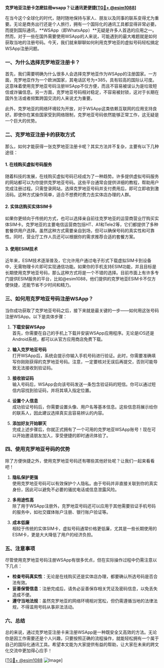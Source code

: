 **克罗地亚注册卡怎麽註冊wsapp？让通讯更便捷[[TG💪+ @esim1088](https://t.me/s/esim1088)]**

在当今这个全球化的时代，随时随地保持与家人、朋友以及同事的联系变得尤为重要。无论是商务出行还是个人旅行，拥有一个国际化的通讯工具都显得非常必要。而提到国际通讯，**WSApp（即WhatsApp）**无疑是许多人首选的应用之一。然而，对于一些在国外需要使用WSApp的人来说，可能遇到的最大难题就是如何获取当地的注册号码。今天，我们就来聊聊如何利用克罗地亚的虚拟号码轻松搞定WSApp注册问题。

### 一、为什么选择克罗地亚注册卡？

首先，我们需要明确为什么很多人会选择克罗地亚作为WSApp的注册国家。一方面，克罗地亚作为一个欧洲国家，其电话区号为+385，具有较高的国际认可度。这意味着使用克罗地亚号码注册WSApp不仅方便，而且不容易被误认为是垃圾短信或诈骗信息。另一方面，克罗地亚号码相对稳定，不容易被封锁，这对于长期在国外生活或者频繁跨国交流的人来说尤为重要。

此外，克罗地亚的网络环境较为开放，对于WSApp这类依赖互联网的应用支持良好。即使你在某些国家受到网络限制，克罗地亚号码依然能够正常工作，这无疑是一个巨大的优势。

### 二、克罗地亚注册卡的获取方式

那么，如何才能获得一张克罗地亚注册卡呢？其实方法并不复杂，主要有以下几种途径：

#### 1. 在线购买虚拟号码服务
随着科技的发展，在线购买虚拟号码已经成为了一种趋势。许多提供虚拟号码服务的网站都可以为你提供克罗地亚号码。这些平台通常会提供详细的教程，帮助用户完成注册过程。只需登录网站，选择克罗地亚号码并支付费用后，即可立即收到激活码。这种方式操作简单，适合不想费时费力去实体店办理的人群。

#### 2. 实体店购买实体SIM卡
如果你更倾向于传统的方式，也可以选择亲自前往克罗地亚的运营商营业厅购买实体SIM卡。克罗地亚的主要电信运营商包括HT、A1和Tele2等，它们都提供了多种套餐供用户选择。虽然这种方式需要亲自到场，但可以确保号码的真实性和可靠性。同时，营业厅工作人员还可以根据你的需求推荐合适的套餐方案。

#### 3. 使用ESIM技术
近年来，ESIM技术逐渐普及，它允许用户通过电子形式下载虚拟SIM卡到设备中，无需物理卡片即可实现通信功能。如果你的手机支持ESIM功能，并且目标是长期使用克罗地亚号码，那么这种方式将是一个不错的选择。目前市面上有许多专门提供ESIM服务的平台，比如@esim1088，他们提供的克罗地亚ESIM卡不仅方便快捷，还能节省不少时间和精力。

### 三、如何用克罗地亚号码注册WSApp？

当你成功获取了克罗地亚号码之后，接下来就是最关键的一步——如何用这张号码注册WSApp。以下是具体步骤：

1. **下载安装WSApp**  
   首先，你需要在自己的手机上下载并安装WSApp应用程序。无论是iOS还是Android系统，都可以从官方应用商店免费下载。

2. **输入克罗地亚号码**  
   打开WSApp后，系统会提示你输入手机号码进行验证。此时，你需要准确填写你刚刚获得的克罗地亚号码。注意，一定要核对无误后再提交，否则可能导致无法接收到验证码。

3. **接收验证码**  
   输入号码后，WSApp会向该号码发送一条包含验证码的短信。你可以通过短信内容找到验证码，并将其填入指定位置。

4. **设置个人信息**  
   成功验证号码后，你需要设置头像、用户名等基本信息。这些信息将展示给你的联系人，因此建议选择真实且容易辨认的内容。

5. **添加好友开始聊天**  
   完成上述步骤后，你就正式拥有了一个可用的克罗地亚WSApp账号！现在可以开始邀请朋友加入，享受便捷的即时通讯体验了。

### 四、使用克罗地亚号码的优势

除了方便快捷之外，使用克罗地亚号码还有哪些其他好处呢？让我们一起来看看吧！

1. **隐私保护更强**  
   使用克罗地亚号码可以有效保护个人隐私。由于号码并非直接关联到你的真实身份，因此可以避免不必要的骚扰电话或信息泄露风险。

2. **多用途性高**  
   除了用于WSApp注册外，克罗地亚号码还可以应用于其他需要验证手机号码的服务中，如社交媒体账户注册、银行账户验证等。

3. **成本低廉**  
   相较于传统的实体SIM卡，虚拟号码通常价格更低廉，尤其是一些长期使用的ESIM卡，更是大大降低了用户的经济负担。

### 五、注意事项

尽管使用克罗地亚号码注册WSApp有很多优点，但在实际操作过程中仍需注意以下几点：

- **检查号码真实性**：无论是在线购买还是实体店办理，都要确认所选号码是否合法有效。
- **妥善保管信息**：注册完成后，请务必妥善保存相关凭证及密码信息，以免丢失造成不便。
- **遵守当地法规**：虽然克罗地亚的网络环境相对宽松，但仍需遵循当地的法律法规，不得滥用号码从事非法活动。

### 六、总结

总的来说，通过克罗地亚注册卡来注册WSApp是一种既安全又高效的方法。无论你是因工作需要还是个人兴趣，只要按照正确的流程操作，就能轻松拥有一个属于自己的国际化通讯工具。希望本文能为大家提供有益的帮助，让大家在未来的跨文化交流中更加得心应手！

[[TG💪+ @esim1088](https://t.me/s/esim1088) ![Image](https://i.postimg.cc/4NQfJmqS/Snipaste-2025-05-13-00-14-12.png)]